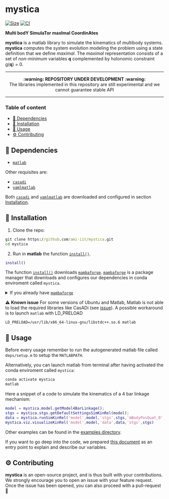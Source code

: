 <h1 align="left">mystica</h1>

<p align="left">
   <a href="https://github.com/ami-iit/mystica/blob/master/LICENSE"><img src="https://img.shields.io/github/license/ami-iit/mystica" alt="Size" class="center"/></a>
  <a href="https://github.com/ami-iit/mystica/actions/workflows/matlab_ci.yml"><img src="https://github.com/ami-iit/mystica/actions/workflows/matlab_ci.yml/badge.svg?branch=main" alt="CI"/></a>
</p>

**Multi bodY SimulaTor maxImal CoordinAtes**

**mystica** is a matlab library to simulate the kinematics of multibody systems.
**mystica** computes the system evolution modeling the problem using a state definition that we define _maximal_.
The _maximal_ representation consists of a set of _non-minimum_ variables 𝐪 complemented by holonomic constraint g(𝐪) = 0.

---

<p align="center">
  <b>:warning: REPOSITORY UNDER DEVELOPMENT :warning:</b>
  <br>The libraries implemented in this repository are still experimental and we cannot guarantee stable API
</p>

---

### Table of content

- [:hammer: Dependencies](#hammer-dependencies)
- [:floppy_disk: Installation](#floppy_disk-installation)
- [:rocket: Usage](#rocket-usage)
- [:gear: Contributing](#gear-contributing)


## :hammer: Dependencies

- [`matlab`](https://mathworks.com/)

Other requisites are:

- [`casadi`](https://web.casadi.org/)
- [`yamlmatlab`](https://github.com/ewiger/yamlmatlab)

Both [`casadi`](https://web.casadi.org/) and [`yamlmatlab`](https://github.com/ewiger/yamlmatlab) are downloaded and configured in section [Installation](#floppy_disk-installation).

## :floppy_disk: Installation

1. Clone the repo:

``` cmd
git clone https://github.com/ami-iit/mystica.git
cd mystica
```

2. Run in **matlab** the function [`install()`](install.m).
``` matlab
install()
```
The function [`install()`](install.m) downloads [`mambaforge`](https://github.com/conda-forge/miniforge#mambaforge). [`mambaforge`](https://github.com/conda-forge/miniforge#mambaforge) is a package manager that downloads and configures our dependencies in conda enviroment called `mystica`.
<details>
    <summary>If you already have <a href="https://github.com/conda-forge/miniforge#mambaforge"><code>mambaforge</code></a></summary>
    If you already have <a href="https://github.com/conda-forge/miniforge#mambaforge"><code>mambaforge</code></a> configured, you can call <a href="install.m"><code>install()</code></a> function defining <code>mambaforge_prefix</code> value:
    <pre><code>install('mambaforge_prefix',&#60;your mambaforge path prefix&#62;)</code></pre>
</details>


⚠️ **Known issue**
For some versions of Ubuntu and Matlab, Matlab is not able to load the required libraries like CasADi (see [issue](https://github.com/ami-iit/mystica/issues/6)). A possible workaround is to launch `matlab` with LD_PRELOAD
```
LD_PRELOAD=/usr/lib/x86_64-linux-gnu/libstdc++.so.6 matlab
```

## :rocket: Usage

Before every usage remember to run the autogenerated matlab file called `deps/setup.m` to setup the `MATLABPATH`.

Alternatively, you can launch matlab from terminal after having activated the conda enviroment called `mystica`:
``` cmd
conda activate mystica
matlab
```

Here a snippet of a code to simulate the kinematics of a 4 bar linkage mechanism:

``` matlab
model = mystica.model.getModel4BarLinkage();
stgs = mystica.stgs.getDefaultSettingsSimKinRel(model);
data = mystica.runSimKinRel('model',model,'stgs',stgs,'mBodyPosQuat_0',model.getMBodyPosQuatRestConfiguration,'nameControllerClass','mystica.controller.ExampleKinRel');
mystica.viz.visualizeKinRel('model',model,'data',data,'stgs',stgs)
```

Other examples can be found in the [examples directory](examples).

If you want to go deep into the code, we prepared [this document](docs/nomenclature.md) as an entry point to explain and describe our variables.

## :gear: Contributing

**mystica** is an open-source project, and is thus built with your contributions. We strongly encourage you to open an issue with your feature request. Once the issue has been opened, you can also proceed with a pull-request :rocket:
